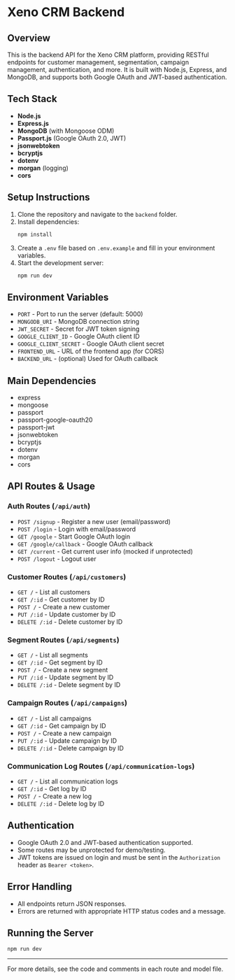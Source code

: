 # Xeno CRM Backend

## Overview
This is the backend API for the Xeno CRM platform, providing RESTful endpoints for customer management, segmentation, campaign management, authentication, and more. It is built with Node.js, Express, and MongoDB, and supports both Google OAuth and JWT-based authentication.

## Tech Stack
- **Node.js**
- **Express.js**
- **MongoDB** (with Mongoose ODM)
- **Passport.js** (Google OAuth 2.0, JWT)
- **jsonwebtoken**
- **bcryptjs**
- **dotenv**
- **morgan** (logging)
- **cors**

## Setup Instructions
1. Clone the repository and navigate to the `backend` folder.
2. Install dependencies:
   ```bash
   npm install
   ```
3. Create a `.env` file based on `.env.example` and fill in your environment variables.
4. Start the development server:
   ```bash
   npm run dev
   ```

## Environment Variables
- `PORT` - Port to run the server (default: 5000)
- `MONGODB_URI` - MongoDB connection string
- `JWT_SECRET` - Secret for JWT token signing
- `GOOGLE_CLIENT_ID` - Google OAuth client ID
- `GOOGLE_CLIENT_SECRET` - Google OAuth client secret
- `FRONTEND_URL` - URL of the frontend app (for CORS)
- `BACKEND_URL` - (optional) Used for OAuth callback

## Main Dependencies
- express
- mongoose
- passport
- passport-google-oauth20
- passport-jwt
- jsonwebtoken
- bcryptjs
- dotenv
- morgan
- cors

## API Routes & Usage

### Auth Routes (`/api/auth`)
- `POST /signup` - Register a new user (email/password)
- `POST /login` - Login with email/password
- `GET /google` - Start Google OAuth login
- `GET /google/callback` - Google OAuth callback
- `GET /current` - Get current user info (mocked if unprotected)
- `POST /logout` - Logout user

### Customer Routes (`/api/customers`)
- `GET /` - List all customers
- `GET /:id` - Get customer by ID
- `POST /` - Create a new customer
- `PUT /:id` - Update customer by ID
- `DELETE /:id` - Delete customer by ID

### Segment Routes (`/api/segments`)
- `GET /` - List all segments
- `GET /:id` - Get segment by ID
- `POST /` - Create a new segment
- `PUT /:id` - Update segment by ID
- `DELETE /:id` - Delete segment by ID

### Campaign Routes (`/api/campaigns`)
- `GET /` - List all campaigns
- `GET /:id` - Get campaign by ID
- `POST /` - Create a new campaign
- `PUT /:id` - Update campaign by ID
- `DELETE /:id` - Delete campaign by ID

### Communication Log Routes (`/api/communication-logs`)
- `GET /` - List all communication logs
- `GET /:id` - Get log by ID
- `POST /` - Create a new log
- `DELETE /:id` - Delete log by ID

## Authentication
- Google OAuth 2.0 and JWT-based authentication supported.
- Some routes may be unprotected for demo/testing.
- JWT tokens are issued on login and must be sent in the `Authorization` header as `Bearer <token>`.

## Error Handling
- All endpoints return JSON responses.
- Errors are returned with appropriate HTTP status codes and a message.

## Running the Server
```bash
npm run dev
```

---

For more details, see the code and comments in each route and model file. 
